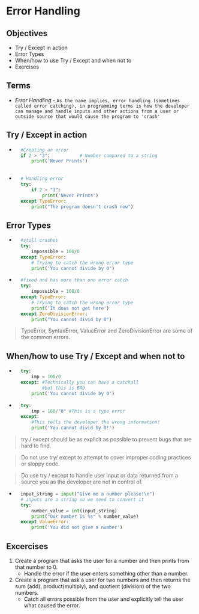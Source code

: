 # Error Handling

## Objectives 
- Try / Except in action
- Error Types
- When/how to use Try / Except and when not to
- Exercises

## Terms
- *Error Handling* - `As the name implies, error handling (sometimes called error catching), in programming terms is how the developer can manage and handle inputs and other actions from a user or outside source that would cause the program to 'crash'`

## Try / Except in action

- ```python
    #Creating an error
    if 2 > "3":           # Number compared to a string
        print('Never Prints')
    
- ```python
    # Handling error
    try:
        if 2 > "3":
            print('Never Prints')
    except TypeError:
        print("The program doesn't crash now")

## Error Types
- ```python
    #still crashes
    try:
        impossible = 100/0
    except TypeError:
        # Trying to catch the wrong error type
        print('You cannot divide by 0')

- ```python
    #fixed and has more than one error catch
    try:
        impossible = 100/0
    except TypeError:
        # Trying to catch the wrong error type
        print('It does not get here')
    except ZeroDivisionError:
        print("You cannot divid by 0")

> TypeError, SyntaxError, ValueError and ZeroDivisionError are some of the common errors.

## When/how to use Try / Except and when not to

- ```python 
    try:
        imp = 100/0
    except: #Technically you can have a catchall
            #but this is BAD
        print('You cannot divide by 0')

- ```python
    try:
        imp = 100/"0" #This is a type error
    except:
        #This tells the developer the wrong information!
        print('You cannot divid by 0!')
>try / except should be as explicit as possible to prevent bugs that are hard to find.

>Do not use try/ except to attempt to cover improper coding practices or sloppy code. 

>Do use try / except to handle user input or data returned from a source you as the developer are not in control of.

- ```python
    input_string = input("Give me a number please!\n")
    # inputs are a string so we need to convert it
    try:
        number_value = int(input_string)
        print("Our number is %s" % number_value)
    except ValueError: 
        print('You did not give a number')

## Excercises
1. Create a program that asks the user for a number and then prints from that number to 0.
    - Handle the error if the user enters something other than a number.
1. Create a program that ask a user for two numbers and then returns the sum (add), product(multiply), and quotient (division) of the two numbers.
    - Catch all errors possible from the user and explicitly tell the user what caused the error.